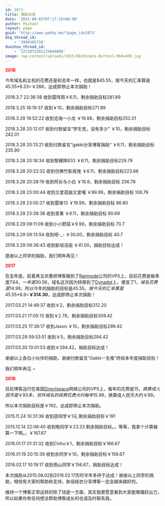 ```yaml
---
id: 2873
title: 捐助记录
date: '2015-08-02T07:17:18+08:00'
author: Michael
layout: page
guid: 'http://www.gakky.me/?page_id=2873'
dsq_thread_id:
    - '3994385718'
duoshuo_thread_id:
    - '1272072281174049800'
image: /wp-content/uploads/2015/08/Donate-Button1-960x400.jpg
---
```


**<span style="color: #ff0000;">2018</span>**

今年域名和主机的花费还是和去年一样，也就是$45.55，按今天的汇率算是45.55\*6.33=￥288，达成即停止本次捐助！

2018.3.7 22:36:38 收到雷阵雨￥6.11，剩余捐助目标281.89

2018.3.25 18:19:37 收到￥10，剩余捐助目标271.89

2018.3.28 19:52:22 收到沧海一小龙 ￥19.88，剩余捐助目标252.01

2018.3.28 20:12:07 收到付款留言“学生党，没有多少” ￥10，剩余捐助目标242.01

2018.3.28 20:13:21 收到付款留言“gakki分享博客捐助” ￥6.11，剩余捐助目标235.90

2018.3.28 20:18:34 收到黎耀辉633 ￥6.11，剩余捐助目标229.79

2018.3.28 20:22:32 收到仿佛竹影摇曳 ￥6.11，剩余捐助目标223.68

2018.3.28 20:28:19 收到阿长与小白 ￥16.9，剩余捐助目标 206.78

2018.3.28 23:00:44 收到又爱孤独又爱嘎 ￥99.99，剩余捐助目标 106.79

2018.3.28 23:05:27 收到雷锋13 ￥19.99，剩余捐助目标 86.80

2018.3.28 23:38:38 收到青果 ￥6.11，剩余捐助目标 80.69

2018.3.29 09:11:09 收到小小野菜￥9.99，剩余捐助目标 70.7

2018.3.29 09:13:54 收到啧-\_- ￥30.00，剩余捐助目标 40.7

2018.3.29 09:36:43 收到新垣洁丽 ￥41.00，捐助目标达成！

感谢以上同学的捐助，我们明年再见！

**<span style="color: #ff0000;">2017</span>**

在去年底，趁着黑五优惠把博客搬到了[Ramnode](http://ramnode.com/)公司的VPS上，目前花费是每季度$7.64，一年是$30.56，域名这次因为转移到了[Dynadot](https://www.dynadot.com/)上，便宜了$1，域名花费是$14.99，所以今年的捐助的目标是$45.55，按今天的汇率算是$45.55\*6.9=**￥314.30**，达成即停止本次捐助！

2017.03.21 14:48:37 收到￥2，剩余捐助目标312.20

2017.03.21 17:05:13 收到￥2.78，剩余捐助目标309.42

2017.03.25 17:36:17 收到Jason ￥10，剩余捐助目标299.42

2017.03.28 09:53:51 收到￥5，剩余捐助目标294.42

2017.03.30 13:01:53 收到￥294.42，捐助目标达成！

谢谢以上各位小伙伴的捐助，谢谢付款留言“Gakki一生推”终结本年度捐助目标！

我们明年再见 ~

**<span style="color: #ff0000;">2016</span>**

目前博客运行在美国[Directspace](http://directspace.net/)网络公司的VPS上，每年的花费是$15，换算成人民币是￥93多，另外域名的续费花费大约每年$15.99，换算成人民币大约￥99。

所以本次捐助目标是￥192，达成即停止本次捐助。

2015.11.24 10:31:36 收到邵同学￥1元 剩余捐助目标￥191

2015.12.14 22:06:40 收到皓同学￥23.33 剩余捐助目标。。等等，我拿个计算器算一下啊。。￥167.67

2016.01.17 01:31:32 收到Chiho￥1，剩余捐助目标￥166.67

2016.01.19 20:15:39 收到余同学￥10，剩余捐助目标￥156.67

2016.02.17 10:19:17 收到雨山同学￥156.67，捐助目标达成！

本次捐助从2015.08.02到2016.02.17历时半年多终于达成！谢谢以上同学的捐助，相信有大家的帮助和支持，新垣结衣分享博客一定会越来越好的。

维持一个博客正常运转的除了钱是一方面，其实我更愿意看到大家能够踊跃出力，所以如果你有任何想法帮助博客成长的也请及时联系我。

<audio controls="controls" style="display: none;"></audio>

<audio controls="controls" style="display: none;"></audio>

<audio controls="controls" style="display: none;"></audio>

<audio controls="controls" style="display: none;"></audio>

<audio controls="controls" style="display: none;"></audio>

<audio controls="controls" style="display: none;"></audio>

<audio controls="controls" style="display: none;"></audio>

<audio controls="controls" style="display: none;"></audio>
